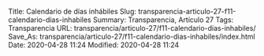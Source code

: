 Title: Calendario de días inhábiles
Slug: transparencia-articulo-27-f11-calendario-dias-inhabiles
Summary: Transparencia, Artículo 27
Tags: Transparencia
URL: transparencia/articulo-27/f11-calendario-dias-inhabiles/
Save_As: transparencia/articulo-27/f11-calendario-dias-inhabiles/index.html
Date: 2020-04-28 11:24
Modified: 2020-04-28 11:24


 



